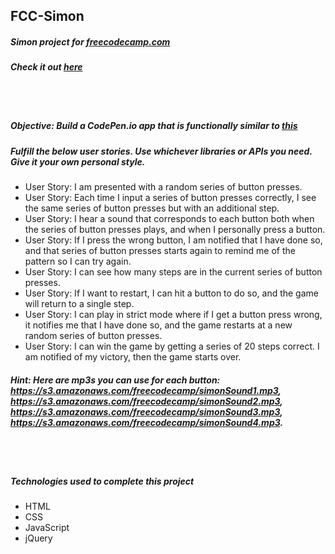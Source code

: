 ## FCC-Simon
##### Simon project for [freecodecamp.com](https://www.freecodecamp.com/challenges/build-a-simon-game)
##### Check it out [here](https://mot01.github.io/FCC-Simon/)

<br/>
<br/>

##### Objective: Build a CodePen.io app that is functionally similar to [this](https://codepen.io/FreeCodeCamp/full/obYBjE)
##### Fulfill the below user stories. Use whichever libraries or APIs you need. Give it your own personal style.
- User Story: I am presented with a random series of button presses.
- User Story: Each time I input a series of button presses correctly, I see the same series of button presses but with an additional step.
- User Story: I hear a sound that corresponds to each button both when the series of button presses plays, and when I personally press a button.
- User Story: If I press the wrong button, I am notified that I have done so, and that series of button presses starts again to remind me of the pattern so I can try again.
- User Story: I can see how many steps are in the current series of button presses.
- User Story: If I want to restart, I can hit a button to do so, and the game will return to a single step.
- User Story: I can play in strict mode where if I get a button press wrong, it notifies me that I have done so, and the game restarts at a new random series of button presses.
- User Story: I can win the game by getting a series of 20 steps correct. I am notified of my victory, then the game starts over.

##### Hint: Here are mp3s you can use for each button: https://s3.amazonaws.com/freecodecamp/simonSound1.mp3, https://s3.amazonaws.com/freecodecamp/simonSound2.mp3, https://s3.amazonaws.com/freecodecamp/simonSound3.mp3, https://s3.amazonaws.com/freecodecamp/simonSound4.mp3.

<br/>
<br/>

##### Technologies used to complete this project
- HTML
- CSS
- JavaScript
- jQuery
